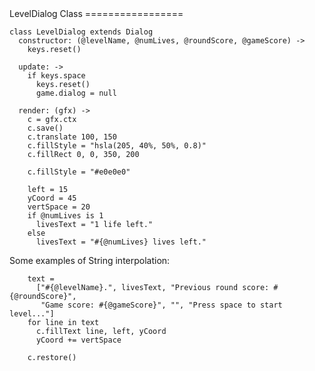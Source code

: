 <link href="../docs.css" rel="stylesheet"></link>
LevelDialog Class
=================

    class LevelDialog extends Dialog
      constructor: (@levelName, @numLives, @roundScore, @gameScore) ->
        keys.reset()

      update: ->
        if keys.space
          keys.reset()
          game.dialog = null

      render: (gfx) ->
        c = gfx.ctx
        c.save()
        c.translate 100, 150
        c.fillStyle = "hsla(205, 40%, 50%, 0.8)"
        c.fillRect 0, 0, 350, 200

        c.fillStyle = "#e0e0e0"

        left = 15
        yCoord = 45
        vertSpace = 20
        if @numLives is 1
          livesText = "1 life left."
        else
          livesText = "#{@numLives} lives left."
<a id="stringInterpolation"></a>Some examples of String interpolation:

        text =
          ["#{@levelName}.", livesText, "Previous round score: #{@roundScore}",
           "Game score: #{@gameScore}", "", "Press space to start level..."]
        for line in text
          c.fillText line, left, yCoord
          yCoord += vertSpace

        c.restore()
